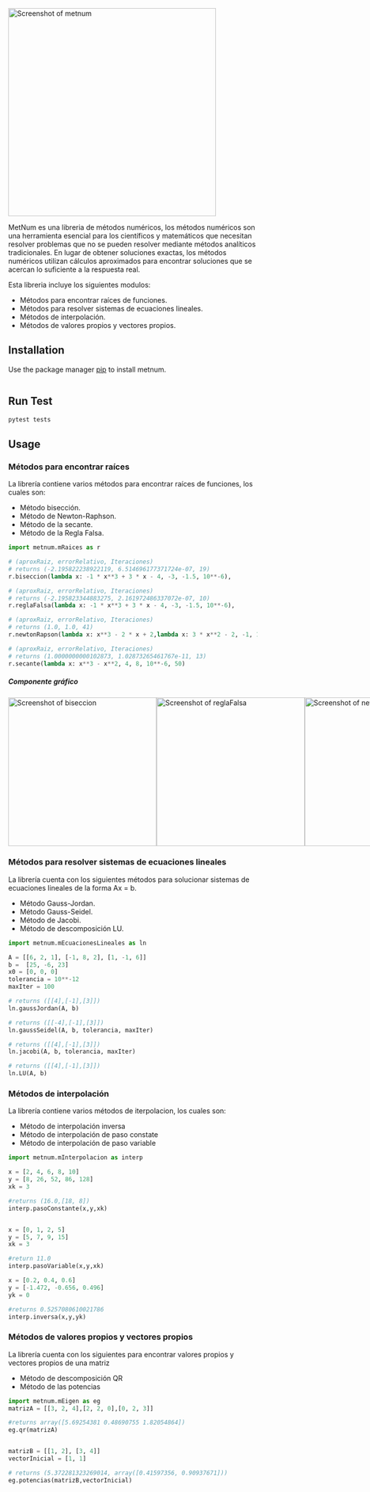 <div style="display:flex; justify-content: start">
  <img src="https://github.com/leht377/pagina_web/blob/master/Logo.png?raw=true" alt="Screenshot of metnum" width="420px">
</div>

MetNum es una libreria de métodos numéricos, los métodos numéricos son una herramienta esencial para los científicos y matemáticos que necesitan resolver problemas que no se pueden resolver mediante métodos analíticos tradicionales. En lugar de obtener soluciones exactas, los métodos numéricos utilizan cálculos aproximados para encontrar soluciones que se acercan lo suficiente a la respuesta real.

Esta libreria incluye los siguientes modulos:

- Métodos para encontrar raíces de funciones.
- Métodos para resolver sistemas de ecuaciones lineales.
- Métodos de interpolación.
- Métodos de valores propios y vectores propios.

## Installation

Use the package manager [pip](https://pip.pypa.io/en/stable/) to install metnum.

```bash

```

## Run Test

```bash
pytest tests
```

## Usage

### Métodos para encontrar raíces

La librería contiene varios métodos para encontrar raíces de funciones, los cuales son:

- Método bisección.
- Método de Newton-Raphson.
- Método de la secante.
- Método de la Regla Falsa.

```python
import metnum.mRaices as r

# (aproxRaiz, errorRelativo, Iteraciones)
# returns (-2.195822238922119, 6.514696177371724e-07, 19)
r.biseccion(lambda x: -1 * x**3 + 3 * x - 4, -3, -1.5, 10**-6),

# (aproxRaiz, errorRelativo, Iteraciones)
# returns (-2.195823344883275, 2.161972486337072e-07, 10)
r.reglaFalsa(lambda x: -1 * x**3 + 3 * x - 4, -3, -1.5, 10**-6),

# (aproxRaiz, errorRelativo, Iteraciones)
# returns (1.0, 1.0, 41)
r.newtonRapson(lambda x: x**3 - 2 * x + 2,lambda x: 3 * x**2 - 2, -1, 10**-6, 40)

# (aproxRaiz, errorRelativo, Iteraciones)
# returns (1.0000000000102873, 1.02873265461767e-11, 13)
r.secante(lambda x: x**3 - x**2, 4, 8, 10**-6, 50)
```

##### Componente gráfico

<div style="display:flex">
  <img src="https://github.com/leht377/pagina_web/blob/master/Biseccion.png?raw=true" alt="Screenshot of biseccion" width="300px">
  <img src="https://github.com/leht377/pagina_web/blob/master/reglaFalsa.png?raw=true" alt="Screenshot of reglaFalsa" width="300px">
  <img src="https://github.com/leht377/pagina_web/blob/master/newton.png?raw=true" alt="Screenshot of newtonRapson" width="300px">
  <img src="https://github.com/leht377/pagina_web/blob/master/secante.png?raw=true" alt="Screenshot of secante" width="300px">
</div>

### Métodos para resolver sistemas de ecuaciones lineales

La librería cuenta con los siguientes métodos para solucionar sistemas de ecuaciones lineales de la forma Ax = b.

- Método Gauss-Jordan.
- Método Gauss-Seidel.
- Método de Jacobi.
- Método de descomposición LU.

```python
import metnum.mEcuacionesLineales as ln

A = [[6, 2, 1], [-1, 8, 2], [1, -1, 6]]
b =  [25, -6, 23]
x0 = [0, 0, 0]
tolerancia = 10**-12
maxIter = 100

# returns ([[4],[-1],[3]])
ln.gaussJordan(A, b)

# returns ([[-4],[-1],[3]])
ln.gaussSeidel(A, b, tolerancia, maxIter)

# returns ([[4],[-1],[3]])
ln.jacobi(A, b, tolerancia, maxIter)

# returns ([[4],[-1],[3]])
ln.LU(A, b)
```

### Métodos de interpolación

La librería contiene varios métodos de iterpolacion, los cuales son:

- Método de interpolación inversa
- Método de interpolación de paso constate
- Método de interpolación de paso variable

```python
import metnum.mInterpolacion as interp

x = [2, 4, 6, 8, 10]
y = [8, 26, 52, 86, 128]
xk = 3

#returns (16.0,[18, 8])
interp.pasoConstante(x,y,xk)


x = [0, 1, 2, 5]
y = [5, 7, 9, 15]
xk = 3

#return 11.0
interp.pasoVariable(x,y,xk)

x = [0.2, 0.4, 0.6]
y = [-1.472, -0.656, 0.496]
yk = 0

#returns 0.5257080610021786
interp.inversa(x,y,yk)
```

### Métodos de valores propios y vectores propios

La librería cuenta con los siguientes para encontrar valores propios y vectores propios de una matriz

- Método de descomposición QR
- Método de las potencias

```python
import metnum.mEigen as eg
matrizA = [[3, 2, 4],[2, 2, 0],[0, 2, 3]]

#returns array([5.69254381 0.48690755 1.82054864])
eg.qr(matrizA)


matrizB = [[1, 2], [3, 4]]
vectorInicial = [1, 1]

# returns (5.372281323269014, array([0.41597356, 0.90937671]))
eg.potencias(matrizB,vectorInicial)
```

<!-- Librería de Métodos Numéricos en Python
Esta es una librería de Python que contiene implementaciones de diversos métodos numéricos utilizados en la resolución de problemas matemáticos y científicos. Los métodos implementados incluyen métodos de integración numérica, métodos de diferenciación numérica, métodos de solución de ecuaciones diferenciales ordinarias, métodos de solución de ecuaciones no lineales, entre otros.

Instalación

python setup.py install

## Correr solo un test

py -m unittest tests/test_biseccion.py

## Correr todo los tests

python -m unittest discover -s tests -v

pytest tests\test_mEcuacionesLineales -->
